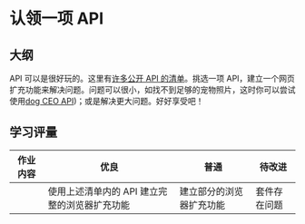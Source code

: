 # 认领一项 API

## 大纲

API 可以是很好玩的。这里有[许多公开 API 的清单](https://github.com/public-apis/public-apis)。挑选一项 API，建立一个网页扩充功能来解决问题。问题可以很小，如找不到足够的宠物照片，这时你可以尝试使用[dog CEO API](https://dog.ceo/dog-api/))；或是解决更大问题。好好享受吧！

## 学习评量

| 作业内容 | 优良                                          | 普通                     | 待改进       |
| -------- | --------------------------------------------- | ------------------------ | ------------ |
|          | 使用上述清单内的 API 建立完整的浏览器扩充功能 | 建立部分的浏览器扩充功能 | 套件存在问题 |